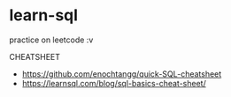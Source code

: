 # learn-sql
practice on leetcode :v

CHEATSHEET
- https://github.com/enochtangg/quick-SQL-cheatsheet
- https://learnsql.com/blog/sql-basics-cheat-sheet/
